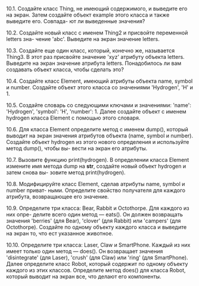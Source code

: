 10.1. Создайте класс Thing, не имеющий содержимого, и выведите его на экран.
Затем создайте объект example этого класса и также выведите его. Совпада-
ют ли выведенные значения?

10.2. Создайте новый класс с именем Thing2 и присвойте переменной letters зна-
чение 'abc'. Выведите на экран значение letters.

10.3. Создайте еще один класс, который, конечно же, называется Thing3. В этот раз
присвойте значение 'xyz' атрибуту объекта letters. Выведите на экран значение атрибута letters. Понадобилось ли вам создавать объект класса, чтобы
сделать это?

10.4. Создайте класс Element, имеющий атрибуты объекта name, symbol и number.
Создайте объект этого класса со значениями 'Hydrogen', 'H' и 1.

10.5. Создайте словарь со следующими ключами и значениями: 'name': 'Hydrogen',
'symbol': 'H', 'number': 1. Далее создайте объект с именем hydrogen класса
Element с помощью этого словаря.

10.6. Для класса Element определите метод с именем dump(), который выводит на
экран значения атрибутов объекта (name, symbol и number). Создайте объект
hydrogen из этого нового определения и используйте метод dump(), чтобы вы-
вести на экран его атрибуты.

10.7. Вызовите функцию print(hydrogen). В определении класса Element измените
имя метода dump на **str**, создайте новый объект hydrogen и затем снова вы-
зовите метод print(hydrogen).

10.8. Модифицируйте класс Element, сделав атрибуты name, symbol и number приват-
ными. Определите свойство получателя для каждого атрибута, возвращающее
его значение.

10.9. Определите три класса: Bear, Rabbit и Octothorpe. Для каждого из них опре-
делите всего один метод — eats(). Он должен возвращать значения 'berries'
(для Bear), 'clover' (для Rabbit) или 'campers' (для Octothorpe). Создайте
по одному объекту каждого класса и выведите на экран то, что ест указанное
животное.

10.10. Определите три класса: Laser, Claw и SmartPhone. Каждый из них имеет только
один метод — does(). Он возвращает значения 'disintegrate' (для Laser),
'crush' (для Claw) или 'ring' (для SmartPhone). Далее определите класс Robot,
который содержит по одному объекту каждого из этих классов. Определите
метод does() для класса Robot, который выводит на экран все, что делают его
компоненты.
